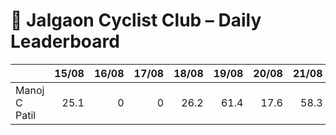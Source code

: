 # 🚴 Jalgaon Cyclist Club – Daily Leaderboard

|               |   15/08 |   16/08 |   17/08 |   18/08 |   19/08 |   20/08 |   21/08 |   22/08 |   23/08 |   24/08 |   25/08 |   26/08 |   27/08 |   28/08 |   29/08 |   30/08 |   31/08 |   01/09 |   02/09 |   03/09 |   04/09 |   05/09 |   06/09 |   07/09 |   08/09 |   Total |
|:--------------|--------:|--------:|--------:|--------:|--------:|--------:|--------:|--------:|--------:|--------:|--------:|--------:|--------:|--------:|--------:|--------:|--------:|--------:|--------:|--------:|--------:|--------:|--------:|--------:|--------:|--------:|
| Manoj C Patil |    25.1 |       0 |       0 |    26.2 |    61.4 |    17.6 |    58.3 |    16.5 |    50.6 |    35.4 |    15.2 |       0 |    75.3 |       0 |       0 |    50.7 |    50.5 |       0 |    15.3 |       0 |    15.2 |    85.9 |       0 |       0 |       0 |   599.2 |